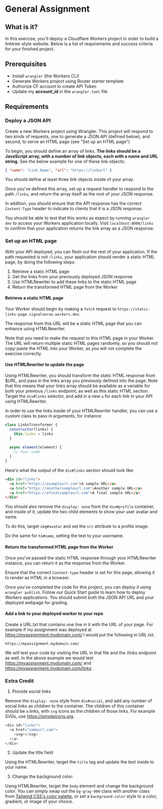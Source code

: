 # General Assignment

## What is it?

In this exercise, you'll deploy a Cloudflare Workers project in order to build a linktree-style website. Below is a list of requirements and success criteria for your finished project.

## Prerequisites
- Install `wrangler` (the Workers CLI)
- Generate Workers project using Router starter template 
- Authorize CF account to create API Token
- Update my **account_id** in the `wrangler.toml` file

## Requirements

### Deploy a JSON API
Create a new Workers project using Wrangler. This project will respond to two kinds of requests, one to generate a JSON API (defined below), and second, to serve an HTML page (see "Set up an HTML page")

To begin, you should define an array of links. **The links should be a JavaScript array, with a number of link objects, each with a name and URL string.** See the below example for one of these link objects:

```json
{ "name": "Link Name", "url": "https://linkurl" }
```

You should define at least three link objects inside of your array.

Once you've defined this array, set up a request handler to respond to the path `/links`, and return the array itself as the root of your JSON response.

In addition, you should ensure that the API response has the correct `Content-Type` header to indicate to clients that it is a JSON response.

You should be able to test that this works as expect by running `wrangler dev` to access your Workers application locally. Visit `localhost:8000/links` to confirm that your application returns the link array as a JSON response.

### Set up an HTML page
With your API deployed, you can flesh out the rest of your application. If the path requested _is not_ `/links`, your application should render a static HTML page, by doing the following steps:

1. Retrieve a static HTML page
2. Get the links from your previously deployed JSON response
3. Use HTMLRewriter to add these links to the static HTML page
4. Return the transformed HTML page from the Worker

#### Retrieve a static HTML page
Your Worker should begin by making a `fetch` request to `https://static-links-page.signalnerve.workers.dev`.

The response from this URL will be a static HTML page that you can enhance using HTMLRewriter. 

Note that you need to make the request to this HTML page _in_ your Worker. The URL will return multiple static HTML pages randomly, so you should not copy-paste the HTML into your Worker, as you will not complete the exercise correctly.

#### Use HTMLRewriter to update the page
Using HTMLRewriter, you should transform the static HTML response from $URL, and pass in the links array you previously defined into the page. Note that this means that your links array should be available as a variable for both your previous `/links` endpoint, as well as this static HTML section. Target the `div#links` selector, and add in a new `a` for each link in your API using HTMLRewriter. 

In order to use the links inside of your HTMLRewriter handler, you can use a custom class to pass in arguments, for instance:

```js
class LinksTransformer {
  constructor(links) {
    this.links = links
  }
  
  async element(element) {
    // Your code
  }
}
```

Here's what the output of the `div#links` section should look like:

```html
<div id="links">
  <a href="https://asampleurl.com">A sample URL</a>
  <a href="https://anothersampleurl.com">Another sample URL</a>
  <a href="https://afinalsampleurl.com">A final sample URL</a>
</div>
```

You should also remove the `display: none` from the `div#profile` container, and inside of it, update the two child elements to show your user avatar and name.

To do this, target `img#avatar` and set the `src` attribute to a profile image.

Do the same for `h1#name`, setting the text to your username.

#### Return the transformed HTML page from the Worker

Once you've passed the static HTML response through your HTMLRewriter instance, you can return it as the response from the Worker. 

Ensure that the correct `Content-type` header is set for this page, allowing it to render as HTML in a browser.

Once you've completed the code for this project, you can deploy it using `wrangler publish`. Follow our Quick Start guide to learn how to deploy Workers applications. You should submit both the JSON API URL and your deployed webpage for grading.

#### Add a link to your deployed worker to your repo

Create a URL.txt that contains one line in it with the URL of your page.  For example if my assignment was deployed at https://myassignment.mydomain.com/ I would put the following in URL.txt:

```
https://myassignment.mydomain.com/
```

We will test your code by visiting the URL in that file and the /links endpoint as well.  In the above example we would test https://myassignment.mydomain.com/ and https://myassignment.mydomain.com/links .

### Extra Credit
1. Provide social links

Remove the `display: none` style from `div#social`, and add any number of social links as children to the container. The children of this container should be `a` links, with `svg` icons as the children of those links. For example SVGs, use https://simpleicons.org.

```js
<div id="links">
  <a href="someurl.com">
    <svg></svg>
  </a>
</div>
```

2. Update the title field

Using the HTMLRewriter, target the `title` tag and update the text inside to your name.

3. Change the background color:

Using HTMLRewriter, target the `body` element and change the background color. You can simply swap out the `bg-gray-900` class with another class from [Tailwind CSS's color palette](https://tailwindcss.com/docs/customizing-colors), or set a `background-color` style to a color, gradient, or image of your choice.
